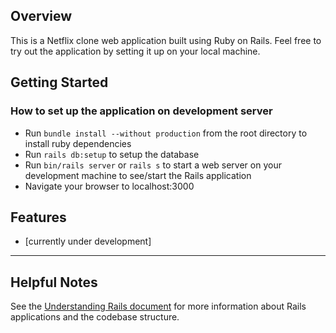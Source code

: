 ## Overview
This is a Netflix clone web application built using Ruby on Rails. Feel free to try
out the application by setting it up on your local machine.

## Getting Started

### How to set up the application on development server
- Run `bundle install --without production` from the root directory to install
  ruby dependencies
- Run `rails db:setup` to setup the database
- Run `bin/rails server` or `rails s` to start a web server on your development
  machine to see/start the Rails application
- Navigate your browser to localhost:3000

## Features

* [currently under development]

---

## Helpful Notes

See the [Understanding Rails document](./docs/understanding_rails_app.rdoc) for
more information about Rails applications and the codebase structure.
